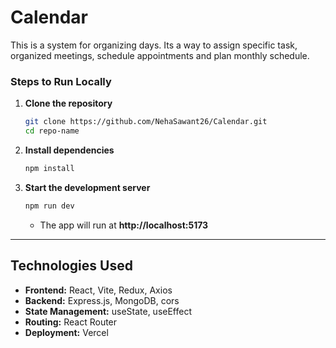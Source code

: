 # Calendar
This is a system for organizing days. Its a way to assign specific task, organized meetings, schedule appointments and plan monthly schedule.

### Steps to Run Locally
1. **Clone the repository**
   ```bash
   git clone https://github.com/NehaSawant26/Calendar.git
   cd repo-name
   ```

2. **Install dependencies**
   ```bash
   npm install
   ```

3. **Start the development server**
   ```bash
   npm run dev
   ```
   - The app will run at **http://localhost:5173**

---

## Technologies Used

- **Frontend:** React, Vite, Redux, Axios
- **Backend:** Express.js, MongoDB, cors
- **State Management:** useState, useEffect
- **Routing:** React Router
- **Deployment:** Vercel
